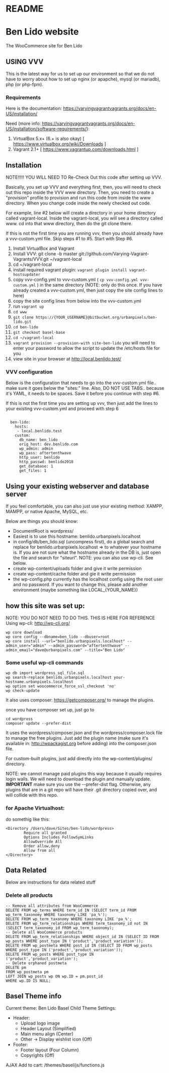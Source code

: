 # README #

# Ben Lido website
The WooCommerce site for Ben Lido

## USING VVV
This is the latest way for us to set up our environment so that we do not have to worry about how to set up nginx (or apapche), mysql (or mariadb), php (or php-fpm).

### Requirements
Here is the documentation: https://varyingvagrantvagrants.org/docs/en-US/installation/

Need (more info: https://varyingvagrantvagrants.org/docs/en-US/installation/software-requirements/):

1. VirtualBox 5.x+ (6.+ is also okay) [ https://www.virtualbox.org/wiki/Downloads ] 
2. Vagrant 2.1+ [ https://www.vagrantup.com/downloads.html ]

## Installation

NOTE!!!!! YOU WILL NEED TO Re-Check Out this code after setting up VVV.

Basically, you set up VVV and everything first, then, you will need to check out this repo inside the VVV www directory.
Then, you need to create a "provision" profile to provision and run this code from inside the www directory.
When you change code inside the newly checked out code.

For example, line #2 below will create a directory in your home directory called vagrant-local.
Inside the vagrant-local, you will see a directory called www.
cd into that www directory, then do the git clone there.

If this is not the first time you are running vvv, then you should already have a vvv-custom.yml file.
Skip steps #1 to #5. Start with Step #6.

1. Install VirtualBox and Vagrant
2. Install VVV: git clone -b master git://github.com/Varying-Vagrant-Vagrants/VVV.git ~/vagrant-local
3. cd ~/vagrant-local
4. install required vagrant plugin: ```vagrant plugin install vagrant-hostsupdater```
5. copy vvv-config.yml to vvv-custom.yml ( ```cp vvv-config.yml vvv-custom.yml``` ) in the same directory (NOTE: only do this once. If you have already created a vvv-custom.yml, then just copy the site config lines to here)
6. copy the site config lines from below into the vvv-custom.yml
7. run ```vagrant up```
8. ```cd www```
9. ```git clone https://{YOUR_USERNAME}@bitbucket.org/urbanpixels/ben-lido.git```
10. ```cd ben-lido```
11. ```git checkout basel-base``` 
12. ```cd ~/vagrant-local```
13. ```vagrant provision --provision-with site-ben-lido```  you will need to enter your password to allow the script to update the /etc/hosts file for you
14. view site in your browser at http://local.benlido.test/

### VVV configuration
Below is the configuration that needs to go into the vvv-custom.yml file.. make sure it goes below the "sites:" line. Also, DO NOT USE TABS.. because it's YAML, it needs to be spaces. Save it before you continue with step #6.

If this is not the first time you are setting up vvv, then just add the lines to your existing vvv-custom.yml and proceed with step 6

```

  ben-lido:
    hosts:
     - local.benlido.test
    custom:
      db_name: ben_lido
      orig_host: dev.benlido.com
      wp_admin: admin
      wp_pass: aftertenthwave
      http_user: benlido
      http_passwd: benlido2018
      get_database: 1
      get_files: 1

```


## Using your existing webserver and database server
If you feel comfortable, you can also just use your existing method: XAMPP, MAMPP, or native Apache, MySQL, etc.

Below are things you should know:

* DocumentRoot is wordpress/
* Easiest is to use this hostname: benlido.urbanpixels.localhost
* in config/db/ben_lido.sql (uncompress first), do a global search and replace for benlido.urbanpixels.localhost => to whatever your hostname is. If you are not sure what the hostname already in the DB is, just open the file and search for "siteurl". NOTE: you can also use wp-cli. See below.
* create wp-content/uploads folder and give it write permission
* create wp-content/cache folder and gie it write permission
* the wp-config.php currently has the localhost config using the root user and no password. If you want to change this, please add another environment (maybe something like LOCAL_{YOUR_NAME})

## how this site was set up:
NOTE: YOU DO NOT NEED TO DO THIS. THIS IS HERE FOR REFERENCE
Using wp-cli: http://wp-cli.org/

```
wp core download
wp core config --dbname=ben_lido --dbuser=root 
wp core install --url="benlido.urbanpixels.localhost" --admin_user="admin" --admin_password="aftertenthwave" --admin_email="dave@urbanpixels.com" --title="Ben Lido"
```

### Some useful wp-cli commands 

```
wp db import wordpress_sql_file.sql
wp search-replace benlido.urbanpixels.localhost your-hostname.urbanpixels.localhost
wp option set woocommerce_force_ssl_checkout 'no'
wp check-update
```

It also uses composer: https://getcomposer.org/
to manage the plugins.

once you have composer set up, just go to

```
cd wordpress
composer update --prefer-dist
```

It uses the wordpress/composer.json and the wordpress/composer.lock file to manage the free plugins.
Just add the plugin name (make sure it's available in: http://wpackagist.org before adding) into the composer.json file.

For custom-built plugins, just add directly into the wp-content/plugins/ directory.

NOTE: we cannot manage paid plugins this way because it usually requires login walls. We will need to download the plugin and manually update.
**IMPORTANT** make sure you use the --prefer-dist flag. Otherwise, any plugins that are in a git repo will have their .git directory copied over, and will collide with this repo.

### for Apache Virtualhost:

do somethig like this:

```
<Directory /Users/dave/Sites/ben-lido/wordpress>
        Require all granted
        Options Includes FollowSymLinks
        AllowOverride All
        Order allow,deny
        Allow from all
</Directory>
```

## Data Related
Below are instructions for data related stuff

### Delete all products
```
-- Remove all attributes from WooCommerce
DELETE FROM wp_terms WHERE term_id IN (SELECT term_id FROM wp_term_taxonomy WHERE taxonomy LIKE 'pa_%');
DELETE FROM wp_term_taxonomy WHERE taxonomy LIKE 'pa_%';
DELETE FROM wp_term_relationships WHERE term_taxonomy_id not IN (SELECT term_taxonomy_id FROM wp_term_taxonomy);
-- Delete all WooCommerce products
DELETE FROM wp_term_relationships WHERE object_id IN (SELECT ID FROM wp_posts WHERE post_type IN ('product','product_variation'));
DELETE FROM wp_postmeta WHERE post_id IN (SELECT ID FROM wp_posts WHERE post_type IN ('product','product_variation'));
DELETE FROM wp_posts WHERE post_type IN ('product','product_variation');
-- Delete orphaned postmeta
DELETE pm
FROM wp_postmeta pm
LEFT JOIN wp_posts wp ON wp.ID = pm.post_id
WHERE wp.ID IS NULL;
```


## Basel Theme info

Current theme: Ben Lido Basel Child
Theme Settings: 
- Header: 
    - Upload logo image
    - Header Layout (Simplified)
    - Main menu align (Center)
    - Other -> Display wishlist icon (Off)
- Footer: 
    - Footer layout (Four Column)
    - Copyrights (Off)
    

AJAX Add to cart: /themes/basel/js/functions.js



